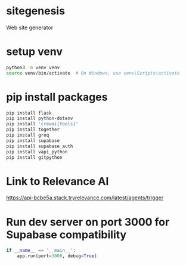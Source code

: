 # sitegenesis
Web site generator

# setup venv
```bash
python3 -m venv venv
source venv/bin/activate  # On Windows, use venv\Scripts\activate
```

# pip install packages
```bash
pip install flask
pip install python-dotenv
pip install 'crewai[tools]'
pip install together
pip install groq
pip install supabase
pip install supabase_auth
pip install vapi_python
pip install gitpython
```

# Link to Relevance AI
https://api-bcbe5a.stack.tryrelevance.com/latest/agents/trigger


# Run dev server on port 3000 for Supabase compatibility
```python
if __name__ == '__main__':
    app.run(port=3000, debug=True)
```

